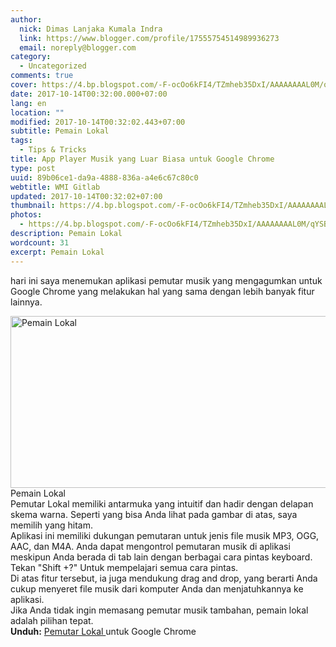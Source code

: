 ```yaml
---
author:
  nick: Dimas Lanjaka Kumala Indra
  link: https://www.blogger.com/profile/17555754514989936273
  email: noreply@blogger.com
category:
  - Uncategorized
comments: true
cover: https://4.bp.blogspot.com/-F-ocOo6kFI4/TZmheb35DxI/AAAAAAAAL0M/qYSBewm5xDY/s1600/Local-Player.png
date: 2017-10-14T00:32:00.000+07:00
lang: en
location: ""
modified: 2017-10-14T00:32:02.443+07:00
subtitle: Pemain Lokal
tags:
  - Tips & Tricks
title: App Player Musik yang Luar Biasa untuk Google Chrome
type: post
uuid: 89b06ce1-da9a-4888-836a-a4e6c67c80c0
webtitle: WMI Gitlab
updated: 2017-10-14T00:32:02+07:00
thumbnail: https://4.bp.blogspot.com/-F-ocOo6kFI4/TZmheb35DxI/AAAAAAAAL0M/qYSBewm5xDY/s1600/Local-Player.png
photos:
  - https://4.bp.blogspot.com/-F-ocOo6kFI4/TZmheb35DxI/AAAAAAAAL0M/qYSBewm5xDY/s1600/Local-Player.png
description: Pemain Lokal
wordcount: 31
excerpt: Pemain Lokal
---
```


hari ini saya menemukan aplikasi pemutar musik yang mengagumkan untuk     Google Chrome yang melakukan hal yang sama dengan lebih banyak fitur     lainnya. <br><div><div><img alt="Pemain Lokal" border="0" height="275" src="https://4.bp.blogspot.com/-F-ocOo6kFI4/TZmheb35DxI/AAAAAAAAL0M/qYSBewm5xDY/s1600/Local-Player.png" width="600">        <br>Pemain Lokal         </div></div>Pemutar Lokal memiliki antarmuka yang intuitif dan hadir dengan delapan     skema warna. Seperti yang bisa Anda lihat pada gambar di atas, saya memilih     yang hitam. <br>Aplikasi ini memiliki dukungan pemutaran untuk jenis file musik MP3, OGG,     AAC, dan M4A. Anda dapat mengontrol pemutaran musik di aplikasi meskipun     Anda berada di tab lain dengan berbagai cara pintas keyboard. Tekan "Shift     +?" Untuk mempelajari semua cara pintas. <br><center>    <ins id="aswift_0_expand"><ins id="aswift_0_anchor"></ins></ins></center>Di atas fitur tersebut, ia juga mendukung drag and drop, yang berarti Anda     cukup menyeret file musik dari komputer Anda dan menjatuhkannya ke     aplikasi. <br>Jika Anda tidak ingin memasang pemutar musik tambahan, pemain lokal adalah     pilihan tepat. <br><strong>Unduh:</strong>    <a href="https://translate.googleusercontent.com/translate_c?depth=2&amp;nv=1&amp;rurl=translate.google.com&amp;sl=en&amp;sp=nmt4&amp;tl=id&amp;u=https://chrome.google.com/webstore/detail/chkhjlbdflppmaddpjmjecgdagdljimc&amp;usg=ALkJrhifh9-6R0ygE6-2ZFC2c57w2nyKzQ" rel="noopener noreferer nofollow">        Pemutar Lokal     </a>    untuk Google Chrome